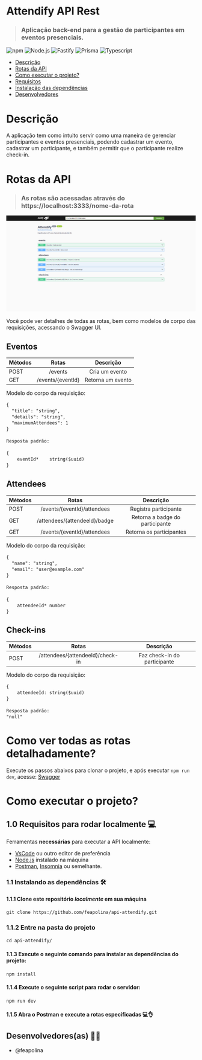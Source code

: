 # Attendify API Rest

> ### Aplicação back-end para a gestão de participantes em eventos presenciais.

![npm](https://img.shields.io/npm/v/8.5?style=for-the-badge)
![Node.js](https://img.shields.io/badge/node.js-6DA55F?style=for-the-badge&logo=node.js&logoColor=white)
![Fastify](https://img.shields.io/badge/fastify-202020?style=for-the-badge&logo=fastify&logoColor=white)
![Prisma](https://img.shields.io/badge/Prisma-3982CE?style=for-the-badge&logo=Prisma&logoColor=white)
![Typescript](https://img.shields.io/badge/TypeScript-007ACC?style=for-the-badge&logo=typescript&logoColor=white)

- [Descrição](#descricao)
- [Rotas da API](#rotas-da-api)
- [Como executar o projeto?](#como-executar-o-projeto)
- [Requisitos](#Requisitos-dependências)
- [Instalação das dependências](#instalacao)
- [Desenvolvedores](#desenvolvedores)

# Descrição

A aplicação tem como intuito servir como uma maneira de gerenciar participantes e eventos presenciais, podendo cadastrar um evento, cadastrar um participante, e também permitir que o participante realize check-in.

# Rotas da API

> ### As rotas são acessadas através do https://localhost:3333/nome-da-rota

![Imagem das rotas da aplicação](./especificacoes_swagger.png)

Você pode ver detalhes de todas as rotas, bem como modelos de corpo das requisições, acessando o Swagger UI.

## Eventos

| Métodos |       Rotas       |     Descrição     |
| ------- | :---------------: | :---------------: |
| POST    |      /events      |  Cria um evento   |
| GET     | /events/{eventId} | Retorna um evento |

Modelo do corpo da requisição:

```
{
  "title": "string",
  "details": "string",
  "maximumAttendees": 1
}

Resposta padrão:

{
    eventId*	string($uuid)
}
```

## Attendees

| Métodos |             Rotas             |            Descrição            |
| ------- | :---------------------------: | :-----------------------------: |
| POST    |  /events/{eventId}/attendees  |      Registra participante      |
| GET     | /attendees/{attendeeId}/badge | Retorna a badge do participante |
| GET     |  /events/{eventId}/attendees  |    Retorna os participantes     |

Modelo do corpo da requisição:

```
{
  "name": "string",
  "email": "user@example.com"
}

Resposta padrão:

{
    attendeeId*	number
}
```

## Check-ins

| Métodos |              Rotas               |          Descrição           |
| ------- | :------------------------------: | :--------------------------: |
| POST    | /attendees/{attendeeId}/check-in | Faz check-in do participante |

Modelo do corpo da requisição:

```
{
    attendeeId: string($uuid)
}

Resposta padrão:
"null"
```

# Como ver todas as rotas detalhadamente?

Execute os passos abaixos para clonar o projeto, e após executar `npm run dev`, acesse:
[Swagger](http://localhost:3333/docs/static/index.html#/)

# Como executar o projeto?

## 1.0 Requisitos para rodar localmente 💻

Ferramentas **necessárias** para executar a API localmente:

<!--ts-->

- [VsCode](https://code.visualstudio.com/download) ou outro editor de preferência
- [Node.js](https://nodejs.org/en/download/) instalado na máquina
- [Postman](https://www.postman.com/downloads/), [Insomnia](https://insomnia.rest/download) ou semelhante.
<!--te-->

### 1.1 Instalando as dependências 🛠️

#### 1.1.1 Clone este repositório _localmente_ em sua máquina

```
git clone https://github.com/feapolina/api-attendify.git
```

### 1.1.2 Entre na pasta do projeto

```
cd api-attendify/
```

#### 1.1.3 Execute o seguinte comando para instalar as dependências do projeto:

```
npm install
```

#### 1.1.4 Execute o seguinte script para rodar o servidor:

```
npm run dev
```

#### 1.1.5 Abra o Postman e execute a rotas especificadas 💻👌

## Desenvolvedores(as) 👨‍💻

- @feapolina

